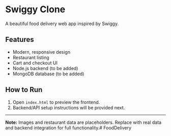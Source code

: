 # Swiggy Clone

A beautiful food delivery web app inspired by Swiggy.

## Features
- Modern, responsive design
- Restaurant listing
- Cart and checkout UI
- Node.js backend (to be added)
- MongoDB database (to be added)

## How to Run
1. Open `index.html` to preview the frontend.
2. Backend/API setup instructions will be provided next.

---

**Note:** Images and restaurant data are placeholders. Replace with real data and backend integration for full functionality.#   F o o d D e l i v e r y  
 